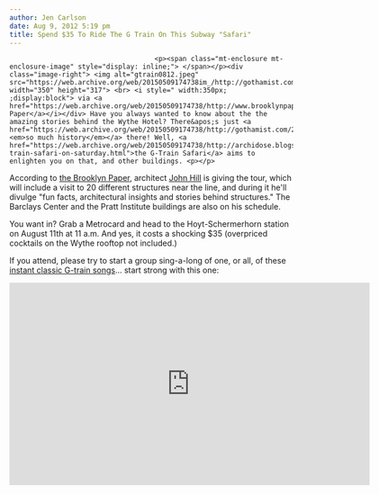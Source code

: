 ```yaml
---
author: Jen Carlson
date: Aug 9, 2012 5:19 pm
title: Spend $35 To Ride The G Train On This Subway "Safari"
---
```


	
										<p><span class="mt-enclosure mt-enclosure-image" style="display: inline;"> </span></p><div class="image-right"> <img alt="gtrain0812.jpeg" src="https://web.archive.org/web/20150509174738im_/http://gothamist.com/attachments/arts_jen/gtrain0812.jpeg" width="350" height="317"> <br> <i style=" width:350px; ;display:block"> via <a href="https://web.archive.org/web/20150509174738/http://www.brooklynpaper.com/stories/35/30/24_gtraintour_2012_07_27_bk.html">Brooklyn Paper</a></i></div> Have you always wanted to know about the the amazing stories behind the Wythe Hotel? There&apos;s just <a href="https://web.archive.org/web/20150509174738/http://gothamist.com/2012/07/19/wythe.php"><em>so much history</em></a> there! Well, <a href="https://web.archive.org/web/20150509174738/http://archidose.blogspot.com/2012/08/g-train-safari-on-saturday.html">the G-Train Safari</a> aims to enlighten you on that, and other buildings. <p></p>

<p>According to <a href="https://web.archive.org/web/20150509174738/http://www.brooklynpaper.com/stories/35/30/24_gtraintour_2012_07_27_bk.html">the Brooklyn Paper</a>, architect <a href="https://web.archive.org/web/20150509174738/https://twitter.com/archidose">John Hill</a> is giving the tour, which will include a visit to 20 different structures near the line, and during it he&apos;ll divulge &quot;fun facts, architectural insights and stories behind structures.&quot; The Barclays Center and the Pratt Institute buildings are also on his schedule.</p>

<p>You want in? Grab a Metrocard and head to the Hoyt-Schermerhorn station on August 11th at 11 a.m. And yes, it costs a shocking $35 (overpriced cocktails on the Wythe rooftop not included.)</p>

<p>If you attend, please try to start a group sing-a-long of one, or all, of these <a href="https://web.archive.org/web/20150509174738/http://gothamist.com/2012/07/23/g_train_songs.php">instant classic G-train songs</a>... start strong with this one: </p>

<p><iframe width="640" height="360" src="https://web.archive.org/web/20150509174738if_/http://www.youtube.com/embed/rr8zkyhtSVg" frameborder="0" allowfullscreen></iframe></p>					
										
									
				